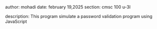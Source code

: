 author: mohadi
date: february 19,2025
section: cmsc 100 u-3l

description: This program simulate a password validation program using JavaScript
